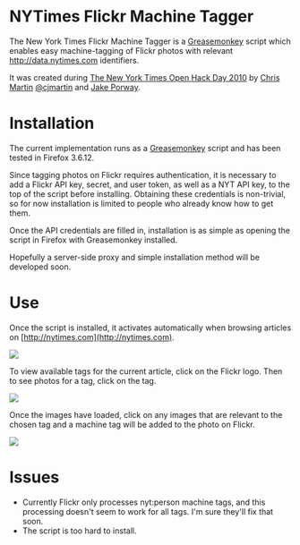 NYTimes Flickr Machine Tagger
=============================

The New York Times Flickr Machine Tagger is a [Greasemonkey][] script which enables easy machine-tagging of Flickr photos with relevant http://data.nytimes.com identifiers.

It was created during [The New York Times Open Hack Day 2010](http://open.blogs.nytimes.com/2010/12/06/timesopen-hack-day-wrap-up/) by [Chris Martin](http://about.me/cjmartin) [@cjmartin](http://twitter.com/cjmartin) and [Jake Porway](http://jakeporway.com/).

Installation
============

The current implementation runs as a [Greasemonkey][] script and has been tested in Firefox 3.6.12.

Since tagging photos on Flickr requires authentication, it is necessary to add a Flickr API key, secret, and user token, as well as a NYT API key, to the top of the script before installing. Obtaining these credentials is non-trivial, so for now installation is limited to people who already know how to get them.

Once the API credentials are filled in, installation is as simple as opening the script in Firefox with Greasemonkey installed.

Hopefully a server-side proxy and simple installation method will be developed soon.

Use
===

Once the script is installed, it activates automatically when browsing articles on [http://nytimes.com](http://nytimes.com).

[![](http://farm6.static.flickr.com/5169/5244460216_7aa12286ee_z.jpg)](http://www.flickr.com/photos/cjmartin/5244460216/)

To view available tags for the current article, click on the Flickr logo. Then to see photos for a tag, click on the tag.

[![](http://farm6.static.flickr.com/5081/5243868631_414b873369_z.jpg)](http://www.flickr.com/photos/cjmartin/5243868631/)

Once the images have loaded, click on any images that are relevant to the chosen tag and a machine tag will be added to the photo on Flickr.

[![](http://farm6.static.flickr.com/5081/5243892555_9f3319748b_z.jpg)](http://www.flickr.com/photos/cjmartin/5243892555/)

Issues
======

* Currently Flickr only processes nyt:person machine tags, and this processing doesn't seem to work for all tags. I'm sure they'll fix that soon.
* The script is too hard to install.

[Greasemonkey]: https://addons.mozilla.org/en-US/firefox/addon/748/